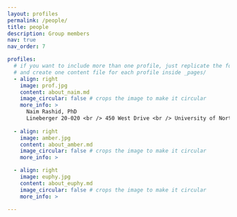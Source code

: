 ```yaml
---
layout: profiles
permalink: /people/
title: people
description: Group members
nav: true
nav_order: 7

profiles:
  # if you want to include more than one profile, just replicate the following block
  # and create one content file for each profile inside _pages/
  - align: right
    image: prof.jpg
    content: about_naim.md
    image_circular: false # crops the image to make it circular
    more_info: >
      Naim Rashid, PhD
      Lineberger 20-020 <br /> 450 West Drive <br /> University of North Carolina at Chapel Hill <br />Chapel Hill, NC, 27599
    
  - align: right
    image: amber.jpg
    content: about_amber.md
    image_circular: false # crops the image to make it circular
    more_info: >

  - align: right
    image: euphy.jpg
    content: about_euphy.md
    image_circular: false # crops the image to make it circular
    more_info: >
      
---
```

